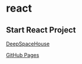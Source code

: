 # react
Start React Project
---

[DeepSpaceHouse](https://youtu.be/P15NtXKEM-w?t=64)

[GitHub Pages](https://tom2kota.github.io/react/)
